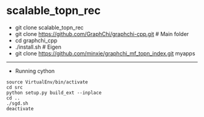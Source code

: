 scalable_topn_rec
=================
* git clone scalable_topn_rec
* git clone https://github.com/GraphChi/graphchi-cpp.git # Main folder
* cd graphchi_cpp
* ./install.sh # Eigen
* git clone https://github.com/minxie/graphchi_mf_topn_index.git myapps
---
* Running cython
```
source VirtualEnv/bin/activate
cd src
python setup.py build_ext --inplace
cd ..
./sgd.sh
deactivate
```
